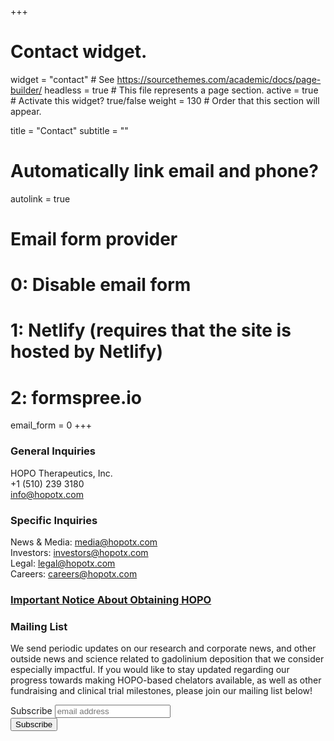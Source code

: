 +++
# Contact widget.
widget = "contact"  # See https://sourcethemes.com/academic/docs/page-builder/
headless = true  # This file represents a page section.
active = true  # Activate this widget? true/false
weight = 130  # Order that this section will appear.

title = "Contact"
subtitle = ""

# Automatically link email and phone?
autolink = true

# Email form provider
#   0: Disable email form
#   1: Netlify (requires that the site is hosted by Netlify)
#   2: formspree.io
email_form = 0
+++

### General Inquiries
HOPO Therapeutics, Inc.\
+1 (510) 239 3180\
info@hopotx.com

### Specific Inquiries
News \& Media: media@hopotx.com\
Investors: investors@hopotx.com\
Legal: legal@hopotx.com\
Careers: careers@hopotx.com

### [Important Notice About Obtaining HOPO](availability)

### Mailing List
We send periodic updates on our research and corporate news, and other outside news and science related to gadolinium deposition that we consider especially impactful. If you would like to stay updated regarding our progress towards making HOPO-based chelators available, as well as other fundraising and clinical trial milestones, please join our mailing list below!
<!-- Begin Mailchimp Signup Form -->
<link href="//cdn-images.mailchimp.com/embedcode/horizontal-slim-10_7.css" rel="stylesheet" type="text/css">
<div id="mc_embed_signup">
<form action="https://hopotx.us4.list-manage.com/subscribe/post?u=ed0aacd214931835135c80a40&amp;id=953953808e" method="post" id="mc-embedded-subscribe-form" name="mc-embedded-subscribe-form" class="validate" target="blank" novalidate>
    <div id="mc_embed_signup_scroll">
	<label for="mce-EMAIL">Subscribe</label>
	<input type="email" value="" name="EMAIL" class="email" id="mce-EMAIL" placeholder="email address" required>
    <!-- real people should not fill this in and expect good things - do not remove this or risk form bot signups-->
    <div style="position: absolute; left: -1000px;" aria-hidden="true"><input type="text" name="b_ed0aacd214931835135c80a40_953953808e" tabindex="-1" value=""></div>
    <div class="clear"><input type="submit" value="Subscribe" name="subscribe" id="mc-embedded-subscribe" class="button"></div>
    </div>
</form>
</div>
<!--End mc_embed_signup-->
